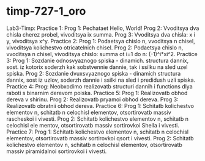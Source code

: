 # timp-727-1_oro
Lab3-Timp:
	Practice 1:
		Prog 1: Pechataet Hello, World!
		Prog 2: Vvoditsya dva chisla cherez probel, vivoditsya ix summa.
		Prog 3: Vvoditsya dva chisla: x i y, vivoditsya x^y.
	Practice 2:
		Prog 1: Podaetsya chislo n, vvoditsya n chisel, vivoditsya kolichestvo otricatelnich chisel.
		Prog 2: Podaetsya chislo n, vvoditsya n chisel, vivoditsya chislo: summa ot i=1 do n: (-1)^i*xi^2.
	Practice 3:
		Prog 1: Sozdanie odnosvyaznogo spiska - dinamich. structura dannix, sost. iz kotorix soderzh kak sobstvennie dannie, tak i ssilku na sled uzel spiska.
		Prog 2: Sozdanie dvuxsvyaznogo spiska - dinamich structura dannix, sost iz uzlov, soderzh dannie i ssilki na sled i predidush uzli spiska.
        Practice 4:
                Prog: Neobxodimo realizovatb structuri dannih i functions dlya raboti s binarnim derevom poiska.
        Practice 5:
                Prog 1: Realizovatb obhod dereva v shirinu.
                Prog 2: Realizovatb pryamoi obhod dereva.
		Prog 3: Realizovatb obratnii obhod dereva.
	Practice 6:
		Prog 1: Schitatb kolichestvo elementov n, schitatb n celochisl elementov, otsortirovatb massiv rascheskoi i vivesti.
		Prog 2: Schitatb kolichestvo elementov n, schitatb n celochisl ele
mentov, otsortirovatb massiv sortirovkoi Shella i vivesti.
	Practice 7:
		Prog 1: Schitatb kolichestvo elementov n, schitatb n celochisl elementov, otsortirovatb massiv sortirovkoi qsort i vivesti.
		Prog 2: Schitatb kolichestvo elementov n, schitatb n celochisl elementov, otsortirovatb massiv piramidalnoi sortirovkoi i vivesti.
